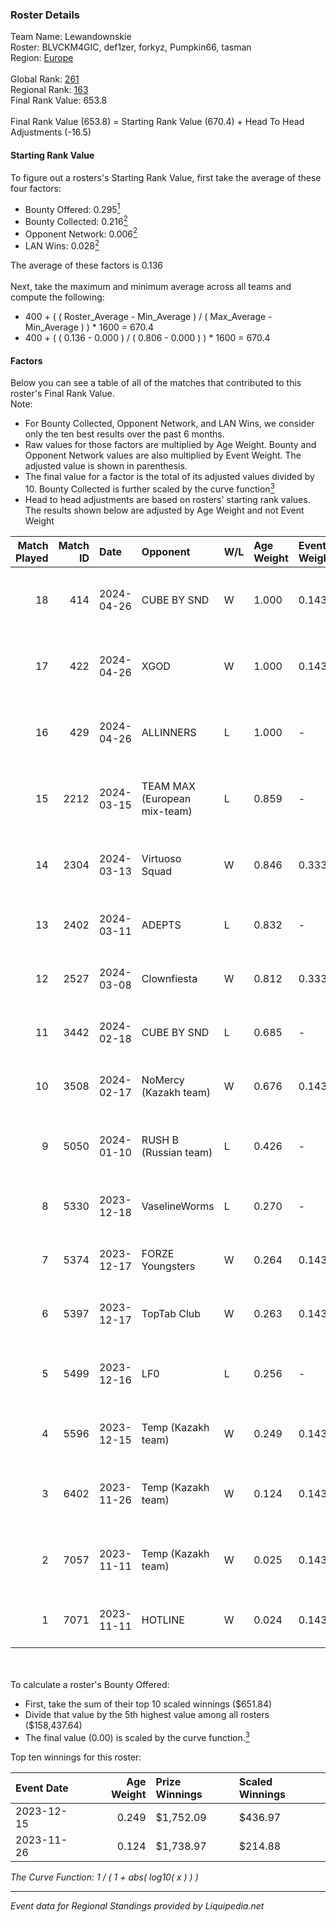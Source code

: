 ### Roster Details<br />
Team Name: Lewandownskie<br />
Roster: BLVCKM4GIC, def1zer, forkyz, Pumpkin66, tasman<br />
Region: [Europe]( ../standings_europe.md)<br />
<br />
Global Rank: [261](../standings_global.md)<br />
Regional Rank: [163]( ../standings_europe.md)<br />
Final Rank Value:  653.8<br />
<br />
Final Rank Value (653.8) = Starting Rank Value (670.4) + Head To Head Adjustments (-16.5)<br />

#### Starting Rank Value<br />
To figure out a rosters's Starting Rank Value, first take the average of these four factors:<br />
- Bounty Offered: 0.295[<sup>1</sup>](#table2)
- Bounty Collected: 0.216[<sup>2</sup>](#table1)
- Opponent Network: 0.006[<sup>2</sup>](#table1)
- LAN Wins: 0.028[<sup>2</sup>](#table1)

The average of these factors is 0.136<br />
<br />
Next, take the maximum and minimum average across all teams and compute the following:<br />
- 400 + ( ( Roster_Average - Min_Average ) / ( Max_Average - Min_Average ) ) * 1600 = 670.4
- 400 + ( ( 0.136 - 0.000 ) / ( 0.806 - 0.000 ) ) * 1600 = 670.4


#### Factors<br />
Below you can see a table of all of the matches that contributed to this roster's Final Rank Value.<br />
Note:<br />

- For Bounty Collected, Opponent Network, and LAN Wins, we consider only the ten best results over the past 6 months.
- Raw values for those factors are multiplied by Age Weight. Bounty and Opponent Network values are also multiplied by Event Weight. The adjusted value is shown in parenthesis.
- The final value for a factor is the total of its adjusted values divided by 10. Bounty Collected is further scaled by the curve function[<sup>3</sup>](#curveFunction)
- Head to head adjustments are based on rosters' starting rank values. The results shown below are adjusted by Age Weight and not Event Weight
<span id="table1"></span><br />


| Match Played | Match ID | Date       | Opponent                     | W/L | Age Weight | Event Weight | Bounty Collected | Opponent Network | LAN Wins      | H2H Adj. | Roster                                           |
| -: | -: | :- | :- | :- | :- | :- | :- | :- | :- | -: | :- |
|           18 |      414 | 2024-04-26 | CUBE BY SND                  | W   | 1.000      | 0.143        | 0.013 (0.002)    | 0.138 (0.020)    | false (0.000) |    17.74 | BLVCKM4GIC, def1zer, forkyz, Pumpkin66, tasman   |
|           17 |      422 | 2024-04-26 | XGOD                         | W   | 1.000      | 0.143        | 0.000 (0.000)    | 0.056 (0.008)    | false (0.000) |     9.40 | BLVCKM4GIC, def1zer, forkyz, Pumpkin66, tasman   |
|           16 |      429 | 2024-04-26 | ALLINNERS                    | L   | 1.000      | -            | -                | -                | -             |   -20.74 | BLVCKM4GIC, def1zer, forkyz, Pumpkin66, tasman   |
|           15 |     2212 | 2024-03-15 | TEAM MAX (European mix-team) | L   | 0.859      | -            | -                | -                | -             |   -17.54 | BLVCKM4GIC, def1zer, Pumpkin66, tasman, TNDKingg |
|           14 |     2304 | 2024-03-13 | Virtuoso Squad               | W   | 0.846      | 0.333        | 0.000 (0.000)    | 0.063 (0.018)    | false (0.000) |     5.07 | hahanz0, Maha, N1ghtMan, sinkieee, V0R4yn        |
|           13 |     2402 | 2024-03-11 | ADEPTS                       | L   | 0.832      | -            | -                | -                | -             |   -13.04 | cHeuuuuk, Chuckyy, Oxbrandd, prn, Tarkky         |
|           12 |     2527 | 2024-03-08 | Clownfiesta                  | W   | 0.812      | 0.333        | 0.000 (0.000)    | 0.029 (0.008)    | false (0.000) |     6.61 | f1nch, Maison, Pepo, SOKER, WorldEdit            |
|           11 |     3442 | 2024-02-18 | CUBE BY SND                  | L   | 0.685      | -            | -                | -                | -             |   -10.33 | Adaikz, dosikzz, mag1k3Y, OxygeN, rinn           |
|           10 |     3508 | 2024-02-17 | NoMercy (Kazakh team)        | W   | 0.676      | 0.143        | 0.001 (0.000)    | 0.027 (0.003)    | false (0.000) |     7.44 | baytereQ, clovisz, confiden7, GetZati, m1te      |
|            9 |     5050 | 2024-01-10 | RUSH B (Russian team)        | L   | 0.426      | -            | -                | -                | -             |    -4.43 | BLVCKM4GIC, def1zer, forkyz, tasman, TNDKingg    |
|            8 |     5330 | 2023-12-18 | VaselineWorms                | L   | 0.270      | -            | -                | -                | -             |    -4.46 | aliot, kashl1d, Muk0s, relaxxie, zweih           |
|            7 |     5374 | 2023-12-17 | FORZE Youngsters             | W   | 0.264      | 0.143        | 0.003 (0.000)    | 0.123 (0.005)    | false (0.000) |     4.34 | BLVCKM4GIC, def1zer, ICY, Pumpkin66, TNDKingg    |
|            6 |     5397 | 2023-12-17 | TopTab Club                  | W   | 0.263      | 0.143        | -                | 0.065 (0.002)    | false (0.000) |     2.46 | BLVCKM4GIC, def1zer, ICY, Pumpkin66, TNDKingg    |
|            5 |     5499 | 2023-12-16 | LF0                          | L   | 0.256      | -            | -                | -                | -             |    -4.36 | HUckLer, lesswill, SP1NT, SUROVIY666, Xerison    |
|            4 |     5596 | 2023-12-15 | Temp (Kazakh team)           | W   | 0.249      | 0.143        | 0.004 (0.000)    | 0.001 (0.000)    | true (0.249)  |     3.15 | BLVCKM4GIC, def1zer, ICY, Pumpkin66, TNDKingg    |
|            3 |     6402 | 2023-11-26 | Temp (Kazakh team)           | W   | 0.124      | 0.143        | 0.004 (0.000)    | 0.001 (0.000)    | false (0.000) |     1.60 | mag1k3Y, maison, plushax, smiley, w1nt3r         |
|            2 |     7057 | 2023-11-11 | Temp (Kazakh team)           | W   | 0.025      | 0.143        | 0.004 (0.000)    | 0.001 (0.000)    | false (0.000) |     0.32 | mag1k3Y, maison, plushax, smiley, w1nt3r         |
|            1 |     7071 | 2023-11-11 | HOTLINE                      | W   | 0.024      | 0.143        | 0.000 (0.000)    | -                | -             |     0.22 | BLVCKM4GIC, def1zer, ICY, Pumpkin66, TNDKingg    |

<br />
<span id="table2"></span><br />
To calculate a roster's Bounty Offered:<br />

- First, take the sum of their top 10 scaled winnings ($651.84)
- Divide that value by the 5th highest value among all rosters ($158,437.64)
- The final value (0.00) is scaled by the curve function.[<sup>3</sup>](#curveFunction)

Top ten winnings for this roster:<br />

| Event Date | Age Weight | Prize Winnings | Scaled Winnings |
| :- | -: | :- | :- |
| 2023-12-15 |      0.249 | $1,752.09      | $436.97         |
| 2023-11-26 |      0.124 | $1,738.97      | $214.88         |


<span id="curveFunction"></span>_The Curve Function: 1 / ( 1 + abs( log10( x ) ) )_<br />

---
_Event data for Regional Standings provided by Liquipedia.net_<br />
